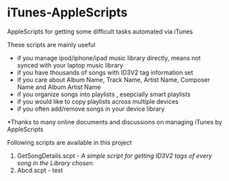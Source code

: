 # iTunes-AppleScripts
AppleScripts for getting some difficult tasks automated via iTunes

These scripts are mainly useful 
- if you manage ipod/iphone/ipad music library directly, means not synced with your laptop music library
- if you have thousands of songs with ID3V2 tag information set
- if you care about Album Name, Track Name, Artist Name, Composer Name and Album Artist Name
- if you organize songs into playlists , esepcially smart playlists
- if you would like to copy playlists across multiple devices
- if you often add/remove songs in your device library


*Thanks to many online documents and discussions on managing iTunes by AppleScripts 


Following scripts are available in this project

1. GetSongDetails.scpt - _A simple script for getting ID3V2 tags of every song in the Library chosen._
2. Abcd.scpt - test
